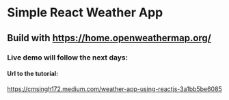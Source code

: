 # Simple React Weather App 

## Build with https://home.openweathermap.org/

### Live demo will follow the next days:

#### Url to the tutorial:
https://cmsingh172.medium.com/weather-app-using-reactjs-3a1bb5be6085